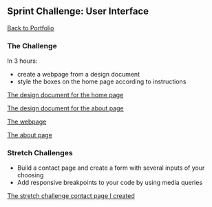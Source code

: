 ## Sprint Challenge: User Interface

[Back to Portfolio](https://mtaylor-tech.github.io)

### The Challenge
In 3 hours:
* create a webpage from a design document
* style the boxes on the home page according to instructions

[The design document for the home page](/design-files/home.png)

[The design document for the about page](/design-files/about.png)

[The webpage](index.html)

[The about page](about.html)

### Stretch Challenges

* Build a contact page and create a form with several inputs of your choosing
* Add responsive breakpoints to your code by using media queries

[The stretch challenge contact page I created](contact.html)
